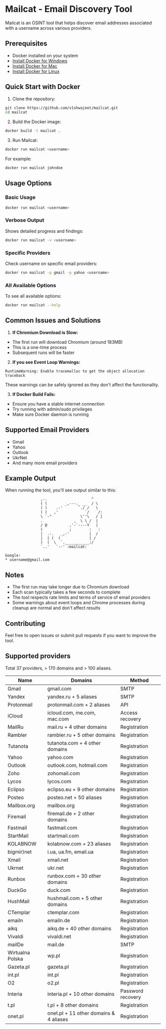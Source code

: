# Mailcat - Email Discovery Tool

Mailcat is an OSINT tool that helps discover email addresses associated with a username across various providers.

## Prerequisites

- Docker installed on your system
- [Install Docker for Windows](https://docs.docker.com/desktop/install/windows-install/)
- [Install Docker for Mac](https://docs.docker.com/desktop/install/mac-install/)
- [Install Docker for Linux](https://docs.docker.com/engine/install/)

## Quick Start with Docker

1. Clone the repository:
```bash
git clone https://github.com/v1shwajeet/mailcat.git
cd mailcat
```

2. Build the Docker image:
```bash
docker build -t mailcat .
```

3. Run Mailcat:
```bash
docker run mailcat <username>
```

For example:
```bash
docker run mailcat johndoe
```

## Usage Options

### Basic Usage
```bash
docker run mailcat <username>
```

### Verbose Output
Shows detailed progress and findings:
```bash
docker run mailcat -v <username>
```

### Specific Providers
Check username on specific email providers:
```bash
docker run mailcat -p gmail -p yahoo <username>
```

### All Available Options
To see all available options:
```bash
docker run mailcat --help
```

## Common Issues and Solutions

1. **If Chromium Download is Slow:**
- The first run will download Chromium (around 183MB)
- This is a one-time process
- Subsequent runs will be faster

2. **If you see Event Loop Warnings:**
```
RuntimeWarning: Enable tracemalloc to get the object allocation traceback
```
These warnings can be safely ignored as they don't affect the functionality.

3. **If Docker Build Fails:**
- Ensure you have a stable internet connection
- Try running with admin/sudo privileges
- Make sure Docker daemon is running

## Supported Email Providers

- Gmail
- Yahoo
- Outlook
- UkrNet
- And many more email providers

## Example Output

When running the tool, you'll see output similar to this:
```
                ,-.                    ^
                ( (        _,---._ __  / \
                ) )    .-'       `./ /   \
                ( (   ,'            `/    /:
                \ `-"             \''\   / |
                .              ,  \ \ /  |
                / @          ,'-`----Y   |
                (            ;        :   :
                |  .-.   _,-'         |  /
                |  | (  (             | /
                )  (  \  `.___________:/
                `..'   `--' :mailcat:

Google: 
* username@gmail.com
```

## Notes

- The first run may take longer due to Chromium download
- Each scan typically takes a few seconds to complete
- The tool respects rate limits and terms of service of email providers
- Some warnings about event loops and Chrome processes during cleanup are normal and don't affect results

## Contributing

Feel free to open issues or submit pull requests if you want to improve the tool.

## Supported providers

Total 37 providers, > 170 domains and > 100 aliases.

| Name                | Domains                                | Method            |
| ------------------- | -------------------------------------- | ----------------- |
| Gmail               | gmail.com                              | SMTP              |
| Yandex              | yandex.ru + 5 aliases                  | SMTP              |
| Protonmail          | protonmail.com + 2 aliases             | API               |
| iCloud              | icloud.com, me.com, mac.com            | Access recovery   |
| MailRu              | mail.ru + 4 other domains              | Registration      |
| Rambler             | rambler.ru + 5 other domains           | Registration      |
| Tutanota            | tutanota.com + 4 other domains         | Registration      |
| Yahoo               | yahoo.com                              | Registration      |
| Outlook             | outlook.com, hotmail.com               | Registration      |
| Zoho                | zohomail.com                           | Registration      |
| Lycos               | lycos.com                              | Registration      |
| Eclipso             | eclipso.eu + 9 other domains           | Registration      |
| Posteo              | posteo.net + 50 aliases                | Registration      |
| Mailbox.org         | mailbox.org                            | Registration      |
| Firemail            | firemail.de + 2 other domains          | Registration      |
| Fastmail            | fastmail.com                           | Registration      |
| StartMail           | startmail.com                          | Registration      |
| KOLABNOW            | kolabnow.com + 23 aliases              | Registration      |
| bigmir)net          | i.ua, ua.fm, email.ua                  | Registration      |
| Xmail               | xmail.net                              | Registration      |
| Ukrnet              | ukr.net                                | Registration      |
| Runbox              | runbox.com + 30 other domains          | Registration      |
| DuckGo              | duck.com                               | Registration      | 
| HushMail            | hushmail.com + 5 other domains         | Registration      |
| CTemplar            | ctemplar.com                           | Registration      |
| emailn              | emailn.de                              | Registration      |
| aikq                | aikq.de + 40 other domains             | Registration      |
| Vivaldi             | vivaldi.net                            | Registration      |
| mailDe              | mail.de                                | SMTP              |
| Wirtualna Polska    | wp.pl                                  | Registration      |
| Gazeta.pl           | gazeta.pl                              | Registration      |
| int.pl              | int.pl                                 | Registration      |
| O2                  | o2.pl                                  | Registration      |
| Interia             | interia.pl + 10 other domains          | Password recovery |
| t.pl                | t.pl + 8 other domains                 | Registration      |
| onet.pl             | onet.pl + 11 other domains & 4 aliases | Registration      |


<!-- ## License

[Your License Information] -->
